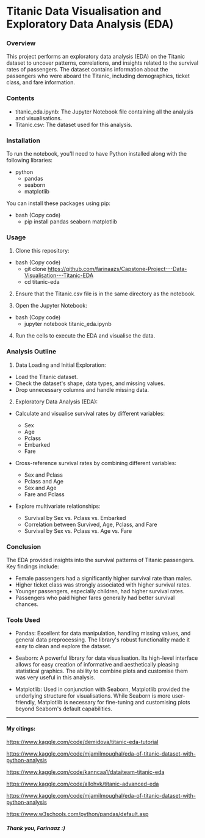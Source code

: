 # Titanic Data Visualisation and Exploratory Data Analysis (EDA)

### Overview

This project performs an exploratory data analysis (EDA) on the Titanic dataset to uncover patterns, correlations, and insights related to the survival rates of passengers. The dataset contains information about the passengers who were aboard the Titanic, including demographics, ticket class, and fare information.

### Contents
* titanic_eda.ipynb: The Jupyter Notebook file containing all the analysis and visualisations.
* Titanic.csv: The dataset used for this analysis.

### Installation
To run the notebook, you'll need to have Python installed along with the following libraries:

* python
  * pandas
  * seaborn
  * matplotlib

You can install these packages using pip:
* bash (Copy code)
  * pip install pandas seaborn matplotlib

### Usage
1. Clone this repository:

* bash (Copy code)
  * git clone https://github.com/farinaazs/Capstone-Project---Data-Visualisation---Titanic-EDA
  * cd titanic-eda

2. Ensure that the Titanic.csv file is in the same directory as the notebook.

3. Open the Jupyter Notebook:

* bash (Copy code)
  * jupyter notebook titanic_eda.ipynb

4. Run the cells to execute the EDA and visualise the data.

### Analysis Outline

1. Data Loading and Initial Exploration:

* Load the Titanic dataset.
* Check the dataset's shape, data types, and missing values.
* Drop unnecessary columns and handle missing data.

2. Exploratory Data Analysis (EDA):

* Calculate and visualise survival rates by different variables:
  * Sex
  * Age
  * Pclass
  * Embarked
  * Fare

* Cross-reference survival rates by combining different variables:
  * Sex and Pclass
  * Pclass and Age
  * Sex and Age
  * Fare and Pclass

* Explore multivariate relationships:
  * Survival by Sex vs. Pclass vs. Embarked
  * Correlation between Survived, Age, Pclass, and Fare
  * Survival by Sex vs. Pclass vs. Age vs. Fare

### Conclusion

The EDA provided insights into the survival patterns of Titanic passengers. Key findings include:

* Female passengers had a significantly higher survival rate than males.
* Higher ticket class was strongly associated with higher survival rates.
* Younger passengers, especially children, had higher survival rates.
* Passengers who paid higher fares generally had better survival chances.

### Tools Used
* Pandas: Excellent for data manipulation, handling missing values, and general data preprocessing. The library's robust functionality made it easy to clean and explore the dataset.

* Seaborn: A powerful library for data visualisation. Its high-level interface allows for easy creation of informative and aesthetically pleasing statistical graphics. The ability to combine plots and customise them was very useful in this analysis.

* Matplotlib: Used in conjunction with Seaborn, Matplotlib provided the underlying structure for visualisations. While Seaborn is more user-friendly, Matplotlib is necessary for fine-tuning and customising plots beyond Seaborn's default capabilities.

---------------------------------------------------------------------------------------------------------

#### My citings:

https://www.kaggle.com/code/demidova/titanic-eda-tutorial

https://www.kaggle.com/code/mjamilmoughal/eda-of-titanic-dataset-with-python-analysis

https://www.kaggle.com/code/kanncaa1/dataiteam-titanic-eda

https://www.kaggle.com/code/allohvk/titanic-advanced-eda

https://www.kaggle.com/code/mjamilmoughal/eda-of-titanic-dataset-with-python-analysis

https://www.w3schools.com/python/pandas/default.asp

##### Thank you, Farinaaz :)
